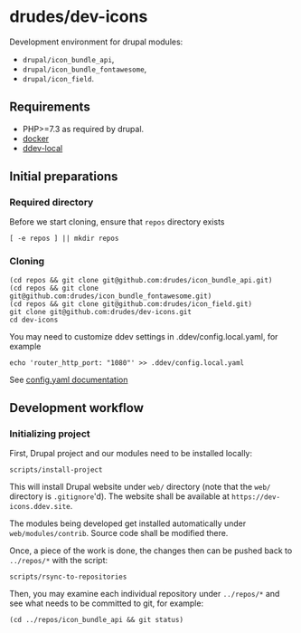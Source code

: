 # drudes/dev-icons

Development environment for drupal modules:

- ``drupal/icon_bundle_api``,
- ``drupal/icon_bundle_fontawesome``,
- ``drupal/icon_field``.

## Requirements

- PHP>=7.3 as required by drupal.
- [docker](https://docker.com)
- [ddev-local](https://ddev.readthedocs.io/)

## Initial preparations

### Required directory

Before we start cloning, ensure that ``repos`` directory exists

```shell
[ -e repos ] || mkdir repos
```

### Cloning

```shell
(cd repos && git clone git@github.com:drudes/icon_bundle_api.git)
(cd repos && git clone git@github.com:drudes/icon_bundle_fontawesome.git)
(cd repos && git clone git@github.com:drudes/icon_field.git)
git clone git@github.com:drudes/dev-icons.git
cd dev-icons
```

You may need to customize ddev settings in .ddev/config.local.yaml, for example

```shell
echo 'router_http_port: "1080"' >> .ddev/config.local.yaml
```

See [config.yaml documentation](https://ddev.readthedocs.io/en/stable/users/extend/config_yaml/)

## Development workflow

### Initializing project

First, Drupal project and our modules need to be installed locally:

```shell
scripts/install-project
```

This will install Drupal website under ``web/`` directory (note that the
``web/`` directory is ``.gitignore``'d). The website shall be available at
``https://dev-icons.ddev.site``.

The modules being developed get installed automatically under
``web/modules/contrib``. Source code shall be modified there.


Once, a piece of the work is done, the changes then can be pushed back to
``../repos/*`` with the script:

```shell
scripts/rsync-to-repositories
```

Then, you may examine each individual repository under ``../repos/*`` and see
what needs to be committed to git, for example:

```
(cd ../repos/icon_bundle_api && git status)
```
